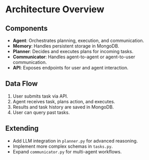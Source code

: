 # Architecture Overview

## Components

- **Agent**: Orchestrates planning, execution, and communication.
- **Memory**: Handles persistent storage in MongoDB.
- **Planner**: Decides and executes plans for incoming tasks.
- **Communicator**: Handles agent-to-agent or agent-to-user communication.
- **API**: Exposes endpoints for user and agent interaction.

## Data Flow

1. User submits task via API.
2. Agent receives task, plans action, and executes.
3. Results and task history are saved in MongoDB.
4. User can query past tasks.

## Extending

- Add LLM integration in `planner.py` for advanced reasoning.
- Implement more complex schemas in `tasks.py`.
- Expand `communicator.py` for multi-agent workflows.